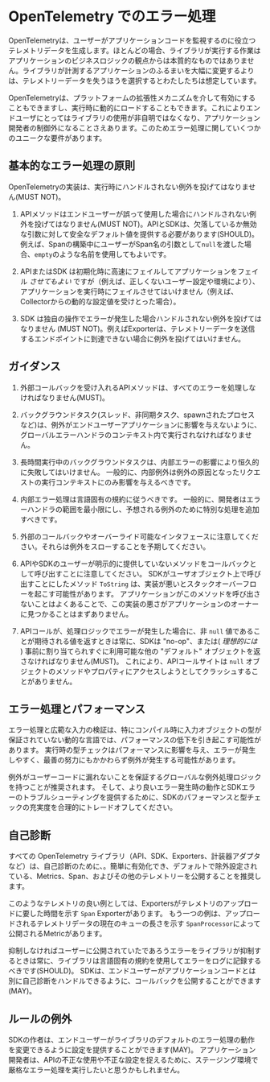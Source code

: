 # OpenTelemetry でのエラー処理

<!--
OpenTelemetry generates telemetry data to help users monitor application code. In most cases, the work that the library performs is not essential from the perspective of application business logic. We assume that users would prefer to lose telemetry data rather than have the library significantly change the behavior of the instrumented application.
-->

<!-- weはわたしたち? -->
<!-- would prefer to A rather than Bは、AもBもマイナスでどちらがましか？という意味なので選択すると訳しました -->

OpenTelemetryは、ユーザーがアプリケーションコードを監視するのに役立つテレメトリデータを生成します。ほとんどの場合、ライブラリが実行する作業はアプリケーションのビジネスロジックの観点からは本質的なものではありません。ライブラリが計測するアプリケーションのふるまいを大幅に変更するよりは、テレメトリーデータを失うほうを選択するとわたしたちは想定しています。

<!--
OpenTelemetry may be enabled via platform extensibility mechanisms, or dynamically loaded at runtime. This makes the use of the library non-obvious for end users, and may even be outside of the application developer's control. This makes for some unique requirements with respect to error handling.
-->

OpenTelemetryは、プラットフォームの拡張性メカニズムを介して有効にすることもできますし、実行時に動的にロードすることもできます。これによりエンドユーザにとってはライブラリの使用が非自明ではなくなり、アプリケーション開発者の制御外になることさえあります。このためエラー処理に関していくつかのユニークな要件があります。

<!--
## Basic error handling principles
-->

## 基本的なエラー処理の原則

<!--
OpenTelemetry implementations MUST NOT throw unhandled exceptions at run time.
-->

OpenTelemetryの実装は、実行時にハンドルされない例外を投げてはなりません(MUST NOT)。

<!--
1. API methods MUST NOT throw unhandled exceptions when used incorrectly by end users.
   The API and SDK SHOULD provide safe defaults for missing or invalid arguments.
   For instance, a name like `empty` may be used if the user passes in `null` as the span name argument during `Span` construction.
-->

1. APIメソッドはエンドユーザーが誤って使用した場合にハンドルされない例外を投げてはなりません(MUST NOT)。APIとSDKは、欠落しているか無効な引数に対して安全なデフォルト値を提供する必要があります(SHOULD)。例えば、Spanの構築中にユーザーがSpan名の引数として`null`を渡した場合、`empty`のような名前を使用してもよいです。

<!--
2. The API or SDK may _fail fast_ and cause the application to fail on initialization, e.g. because of a bad user config or environment, but MUST NOT cause the application to fail later at run time, e.g. due to dynamic config settings received from the Collector.
-->

2. APIまたはSDK は初期化時に高速にフェイルしてアプリケーションをフェイル _させてもよい_ ですが（例えば、正しくないユーザー設定や環境により）、アプリケーションを実行時にフェイルさせてはいけません（例えば、Collectorからの動的な設定値を受けとった場合）。

<!--
3. The SDK MUST NOT throw unhandled exceptions for errors in their own operations.
   For example, an exporter should not throw an exception when it cannot reach the endpoint to which it sends telemetry data.
-->

3. SDK は独自の操作でエラーが発生した場合ハンドルされない例外を投げてはなりません (MUST NOT)。例えばExporterは、テレメトリーデータを送信するエンドポイントに到達できない場合に例外を投げてはいけません。


<!--
## Guidance
-->

## ガイダンス

<!--
1. API methods that accept external callbacks MUST handle all errors.
-->

1. 外部コールバックを受け入れるAPIメソッドは、すべてのエラーを処理しなければなりません(MUST)。

<!--
2. Background tasks (e.g. threads, asynchronous tasks, and spawned processes) should run in the context of a global error handler to ensure that exceptions do not affect the end user application.
-->

2. バックグラウンドタスク(スレッド、非同期タスク、spawnされたプロセスなど)は、例外がエンドユーザーアプリケーションに影響を与えないように、グローバルエラーハンドラのコンテキスト内で実行されなければなりません。

<!--
3. Long-running background tasks should not fail permanently in response to internal errors.
   In general, internal exceptions should only affect the execution context of the request that caused the exception.
-->

3. 長時間実行中のバックグラウンドタスクは、内部エラーの影響により恒久的に失敗してはいけません。
   一般的に、内部例外は例外の原因となったリクエストの実行コンテキストにのみ影響を与えるべきです。

<!--
4. Internal error handling should follow language-specific conventions.
   In general, developers should minimize the scope of error handlers and add special processing for expected exceptions.
-->

4. 内部エラー処理は言語固有の規約に従うべきです。
   一般的に、開発者はエラーハンドラの範囲を最小限にし、予想される例外のために特別な処理を追加すべきです。

<!--
5. Beware external callbacks and overrideable interfaces: Expect them to throw.
-->

5. 外部のコールバックやオーバーライド可能なインタフェースに注意してください。それらは例外をスローすることを予期してください。

<!--
6. Beware to call any methods that wasn't explicitly provided by API and SDK users as a callbacks.
   Method `ToString` that SDK may decide to call on user object may be badly implemented and lead to stack overflow.
   It is common that the application never calls this method and this bad implementation would never be caught by an application owner.
-->

6. APIやSDKのユーザーが明示的に提供していないメソッドをコールバックとして呼び出すことに注意してください。
   SDKがユーザオブジェクト上で呼び出すことにしたメソッド `ToString` は、実装が悪いとスタックオーバーフローを起こす可能性があります。
   アプリケーションがこのメソッドを呼び出さないことはよくあることで、この実装の悪さがアプリケーションのオーナーに見つかることはまずありません。

<!--
7. Whenever API call returns values that is expected to be non-`null` value - in case of error in processing logic - SDK MUST return a "no-op" or any other "default" object that was (_ideally_) pre-allocated and readily available.
   This way API call sites will not crash on attempts to access methods and properties of a `null` objects.
-->

7. APIコールが、処理ロジックでエラーが発生した場合に、非 `null` 値であることが期待される値を返すときは常に、SDKは "no-op"、または( _理想的には_ ) 事前に割り当てられすぐに利用可能な他の "デフォルト" オブジェクトを返さなければなりません(MUST)。
   これにより、APIコールサイトは `null` オブジェクトのメソッドやプロパティにアクセスしようとしてクラッシュすることがありません。

<!--
## Error handling and performance
-->

## エラー処理とパフォーマンス

<!--
Error handling and extensive input validation may cause performance degradation, especially on dynamic languages where the input object types are not guaranteed in compile time.
Runtime type checks will impact performance and are error prone, exceptions may occur despite the best effort.
-->

エラー処理と広範な入力の検証は、特にコンパイル時に入力オブジェクトの型が保証されていない動的な言語では、パフォーマンスの低下を引き起こす可能性があります。
実行時の型チェックはパフォーマンスに影響を与え、エラーが発生しやすく、最善の努力にもかかわらず例外が発生する可能性があります。

<!--
It is recommended to have a global exception handling logic that will guarantee that exceptions are not leaking to the user code.
And make a reasonable trade off of the SDK performance and fullness of type checks that will provide a better on-error behavior and SDK errors troubleshooting.
-->

例外がユーザーコードに漏れないことを保証するグローバルな例外処理ロジックを持つことが推奨されます。
そして、より良いエラー発生時の動作とSDKエラーのトラブルシューティングを提供するために、SDKのパフォーマンスと型チェックの充実度を合理的にトレードオフしてください。

<!--
## Self-diagnostics
-->

## 自己診断

<!--
All OpenTelemetry libraries -- the API, SDK, exporters, instrumentation adapters, etc. -- are encouraged to expose self-troubleshooting metrics, spans, and other telemetry that can be easily enabled and filtered out by default.
-->

すべての OpenTelemetry ライブラリ（API、SDK、Exporters、計装器アダプタなど）は、自己診断のために、。簡単に有効化でき、デフォルトで除外設定されている、Metrics、Span、およびその他のテレメトリーを公開することを推奨します。

<!--
One good example of such telemetry is a `Span` exporter that indicates how much time exporters spend uploading telemetry.
Another example may be a metric exposed by a `SpanProcessor` that describes the current queue size of telemetry data to be uploaded.
-->

このようなテレメトリの良い例としては、Exportersがテレメトリのアップロードに要した時間を示す `Span` Exporterがあります。
もう一つの例は、アップロードされるテレメトリデータの現在のキューの長さを示す `SpanProcessor`によって公開されるMetricがあります。

<!--
Whenever the library suppresses an error that would otherwise have been exposed to the user, the library SHOULD log the error using language-specific conventions.
SDKs MAY expose callbacks to allow end users to handle self-diagnostics separately from application code.
-->

抑制しなければユーザーに公開されていたであろうエラーをライブラリが抑制するときは常に、ライブラリは言語固有の規約を使用してエラーをログに記録するべきです(SHOULD)。
SDKは、エンドユーザーがアプリケーションコードとは別に自己診断をハンドルできるように、コールバックを公開することができます(MAY)。

<!--
## Exceptions to the rule
-->

## ルールの例外

<!--
SDK authors MAY supply settings that allow end users to change the library's default error handling behavior.
Application developers may want to run with strict error handling in a staging environment to catch invalid uses of the API, or malformed config.
-->

SDKの作者は、エンドユーザーがライブラリのデフォルトのエラー処理の動作を変更できるように設定を提供することができます(MAY)。
アプリケーション開発者は、APIの不正な使用や不正な設定を捉えるために、ステージング環境で厳格なエラー処理を実行したいと思うかもしれません。